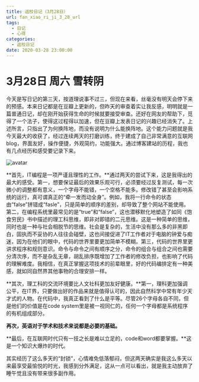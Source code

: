 ```yaml
---
title: 返校日记（3月28日）
url: fan_xiao_ri_ji_3_28_url
tags:
  - 日记
  - 心得
categories:
  - 返校日记
date: 2020-03-28 23:00:00
---
```

# 3月28日 周六 雪转阴

今天是写日记的第三天，按道理说事不过三，但现在来看，丝毫没有明天会停下来的预感。本来日记都是在豆瓣上更新的，但昨天的审查着实让我反感，明明就是一篇普通日记，却在刚开始获得生命的时候就要接受审查。还好在网友的帮助下，觅得了一个法子，使得这过程得以加速，但在豆瓣上发表日记的兴趣已经消失了。上述所言，只指出了为何换阵地，而没有说明为什么能换阵地。这个能力问题就是我今天最大的收获了，经过连续两天的打磨训练，终于建成了自己非常满意的互联网blog，界面友好，操作便捷，外观简约，功能强大。通过博客建站的历程，我也有几点经历和感受要记录下来。

![avatar](/images/avatar.jpg)

<!-- more -->

**首先，IT编程是一项严谨且理性的工作。**通过两天的尝试下来，这是我得出的最大的感受。第一，想要保证最后的效果乐观可行，必须要经过反复测试，每一次微小的调整都有意义，一个字母不能错，一个空格不能多。修改错了甚至会影响系统的运行，真可谓真正的“牵一发而动全身”。例如，我将一行命令的状态由“false”拼错成“fasle”，只是简单的顺序的差别，却导致了整个网站不能使用。第二，在编程系统里最常见的是“true”和“false”，这也潜移默化地塑造了如同《饱食穷民》书中描述的理工科思维，即非对即错的二元思维。这是一种简单的思维，同时也是一种与社会相脱节的思维。社会是复杂的，生活中没有那么多的非黑即白，固执而不妥协的人往往会碰壁，这也间接促进了IT工作者对于电脑的钟爱与痴迷，因为在他们的眼中，代码的世界里要更加简单不模糊。第三，代码的世界里更讲求程序和规则意识。命令与命令之间有顺序之分，命令的组合与组合之间也需要分清次序，而不是杂乱无章，胡乱排序既增加了工作者的修改负担，也影响了代码的理解难度。我相信，在真正掌握这项技术的前辈眼里，好的代码编排定有一种美感，就如同自然界其他事物的合理安排一样。

**其次，理工科的交流环境要比人文社科更加友好健康。**第一，理科更加强调公平，在IT界，只要做出好的作品来就是值得认可的，因此自然科学中常有年少天才式的人物。在代码中，我真正看到了什么是平等。尽管26个字母各自不同，但是他们的价值是在code system里是被一视同仁的，任何一个字母都是系统程序的有机组成部分。

**再次，英语对于学术和技术来说都是必要的基础。**

**最后，在互联网时代只有一技之长是难以立足的，code和word都要掌握。**这是一个知识大爆炸的时代。

其实经历了这么多天的“封锁”，心情难免低落郁闷，但这两天确实是我这么多天以来最享受最愉悦的时光，我感到分外满足，这从一点可以看出，就是我主动放弃了睡午觉且没有带来很多副作用。

